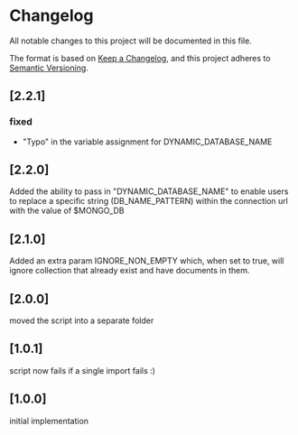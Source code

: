# Changelog

All notable changes to this project will be documented in this file.

The format is based on [Keep a Changelog](https://keepachangelog.com/en/1.0.0/),
and this project adheres to [Semantic Versioning](https://semver.org/spec/v2.0.0.html).

## [2.2.1]

### fixed

- "Typo" in the variable assignment for DYNAMIC_DATABASE_NAME

## [2.2.0]

Added the ability to pass in "DYNAMIC_DATABASE_NAME" to enable users to replace a specific string (DB_NAME_PATTERN) within the connection url with the value of $MONGO_DB

## [2.1.0]

Added an extra param IGNORE_NON_EMPTY which, when set to true, will ignore collection that already exist and have documents in them.

## [2.0.0]

moved the script into a separate folder

## [1.0.1]

script now fails if a single import fails :)

## [1.0.0]

initial implementation
